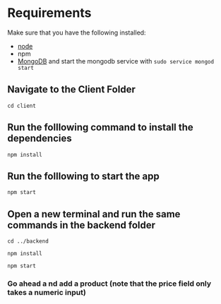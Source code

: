 # Requirements
Make sure that you have the following installed:
- [node](https://www.digitalocean.com/community/tutorials/how-to-install-node-js-on-ubuntu-18-04) 
- npm 
- [MongoDB](https://docs.mongodb.com/manual/tutorial/install-mongodb-on-ubuntu/) and start the mongodb service with `sudo service mongod start`

## Navigate to the Client Folder 
 `cd client`

## Run the folllowing command to install the dependencies 
 `npm install`

## Run the folllowing to start the app
 `npm start`

## Open a new terminal and run the same commands in the backend folder
 `cd ../backend`

 `npm install`

 `npm start`
 <!--Windows PowerShell
Copyright (C) Microsoft Corporation. All rights reserved.
Try the new cross-platform PowerShell https://aka.ms/pscore6
PS C:\Users\To\Desktop\yolo> cd ../backend
cd : Cannot find path 'C:\Users\To\Desktop\backend' because it does not exist.
At line:1 char:1
+ cd ../backend
+ ~~~~~~~~~~~~~
    + CategoryInfo          : ObjectNotFound: (C:\Users\To\Desktop\backend:Strin 
   g) [Set-Location], ItemNotFoundException
    + FullyQualifiedErrorId : PathNotFound,Microsoft.PowerShell.Commands.SetLoca 
   tionCommand 
PS C:\Users\To\Desktop\yolo> cd backend
PS C:\Users\To\Desktop\yolo\backend> npm install
npm WARN old lockfile
f npm,
npm WARN old lockfile so supplemental metadata must be fetched from the registry. 
npm WARN old lockfile
npm WARN old lockfile This is a one-time fix-up, please be patient...
npm WARN old lockfile
added 150 packages, and audited 151 packages in 45s
  run `npm fund` for details
10 vulnerabilities (4 moderate, 3 high, 3 critical)
To address all issues, run:
  npm audit fix
Run `npm audit` for details.
PS C:\Users\To\Desktop\yolo\backend> npm audit fix
added 6 packages, removed 2 packages, changed 15 packages, and audited 155 packages in 12s
5 packages are looking for funding
  run `npm fund` for details
found 0 vulnerabilities
PS C:\Users\To\Desktop\yolo\backend> npm start
> yolo_app@1.0.0 start
> node server.js
Server listening on port 5000
Database connected successfully-->

 ### Go ahead a nd add a product (note that the price field only takes a numeric input)
